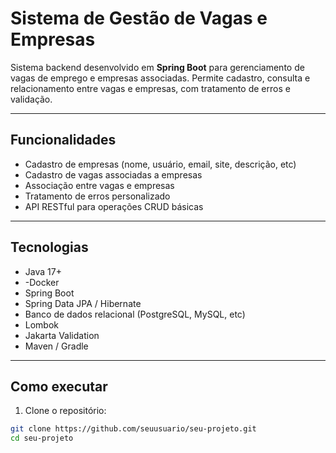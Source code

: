 # Sistema de Gestão de Vagas e Empresas

Sistema backend desenvolvido em **Spring Boot** para gerenciamento de vagas de emprego e empresas associadas. Permite cadastro, consulta e relacionamento entre vagas e empresas, com tratamento de erros e validação.

---

## Funcionalidades

- Cadastro de empresas (nome, usuário, email, site, descrição, etc)
- Cadastro de vagas associadas a empresas
- Associação entre vagas e empresas 
- Tratamento de erros personalizado 
- API RESTful para operações CRUD básicas
---

## Tecnologias

- Java 17+
- -Docker
- Spring Boot
- Spring Data JPA / Hibernate
- Banco de dados relacional (PostgreSQL, MySQL, etc)
- Lombok
- Jakarta Validation
- Maven / Gradle

---

## Como executar

1. Clone o repositório:

```bash
git clone https://github.com/seuusuario/seu-projeto.git
cd seu-projeto
